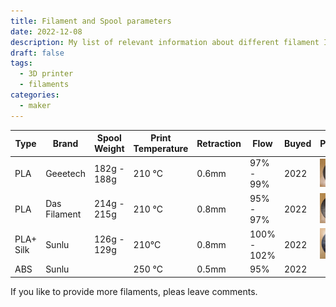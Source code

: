 ```yaml
---
title: Filament and Spool parameters
date: 2022-12-08
description: My list of relevant information about different filament I printed with.
draft: false
tags: 
  - 3D printer
  - filaments
categories:
  - maker
---
```


|Type|Brand|Spool Weight|Print Temperature|Retraction|Flow|Buyed|Picture|
|---|---|---|---|---|---|---|---|
|PLA|Geeetech|182g - 188g|210 °C|0.6mm|97% - 99%|2022|![Geeetech PLA 2022](images/geeetech_pla_2022_front.png "Geeetech PLA 2022")|
|PLA|Das Filament|214g - 215g|210 °C|0.8mm|95% - 97%|2022|![Das Filament PLA 2022](images/dasfilament_pla_2022.png "Das Filament PLA 2022")|
|PLA+ Silk|Sunlu|126g - 129g|210°C|0.8mm|100% - 102%|2022|![Sunlu PLA+ Silk 2022](images/sunlu_pla_silk_2022.png "Sunlu PLA+ Silk 2022")|
|ABS|Sunlu||250 °C|0.5mm|95%|2022||

If you like to provide more filaments, pleas leave comments.
